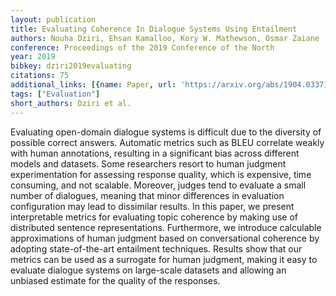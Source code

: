 ```yaml
---
layout: publication
title: Evaluating Coherence In Dialogue Systems Using Entailment
authors: Nouha Dziri, Ehsan Kamalloo, Kory W. Mathewson, Osmar Zaiane
conference: Proceedings of the 2019 Conference of the North
year: 2019
bibkey: dziri2019evaluating
citations: 75
additional_links: [{name: Paper, url: 'https://arxiv.org/abs/1904.03371'}]
tags: ["Evaluation"]
short_authors: Dziri et al.
---
```

Evaluating open-domain dialogue systems is difficult due to the diversity of
possible correct answers. Automatic metrics such as BLEU correlate weakly with
human annotations, resulting in a significant bias across different models and
datasets. Some researchers resort to human judgment experimentation for
assessing response quality, which is expensive, time consuming, and not
scalable. Moreover, judges tend to evaluate a small number of dialogues,
meaning that minor differences in evaluation configuration may lead to
dissimilar results. In this paper, we present interpretable metrics for
evaluating topic coherence by making use of distributed sentence
representations. Furthermore, we introduce calculable approximations of human
judgment based on conversational coherence by adopting state-of-the-art
entailment techniques. Results show that our metrics can be used as a surrogate
for human judgment, making it easy to evaluate dialogue systems on large-scale
datasets and allowing an unbiased estimate for the quality of the responses.